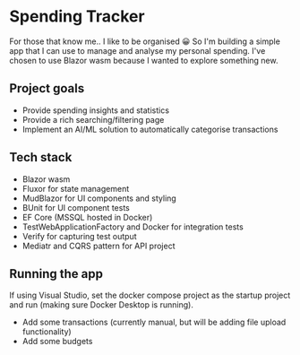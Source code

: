 # Spending Tracker

For those that know me.. I like to be organised 😀 So I'm building a simple app that I can use to manage and analyse my personal spending. I've chosen to use Blazor wasm because I wanted to explore something new. 

## Project goals 

- Provide spending insights and statistics 
- Provide a rich searching/filtering page 
- Implement an AI/ML solution to automatically categorise transactions

## Tech stack
- Blazor wasm
- Fluxor for state management
- MudBlazor for UI components and styling
- BUnit for UI component tests
- EF Core (MSSQL hosted in Docker)
- TestWebApplicationFactory and Docker for integration tests
- Verify for capturing test output
- Mediatr and CQRS pattern for API project

## Running the app

If using Visual Studio, set the docker compose project as the startup project and run (making sure Docker Desktop is running).

- Add some transactions (currently manual, but will be adding file upload functionality) 
- Add some budgets
